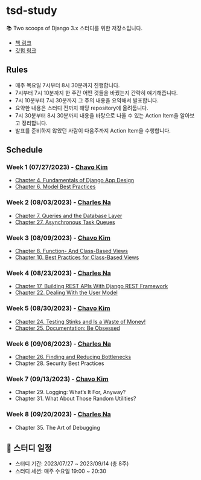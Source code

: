 # tsd-study

📚 Two scoops of Django 3.x 스터디를 위한 저장소입니다.

- [책 링크](https://www.feldroy.com/books/two-scoops-of-django-3-x)
- [깃헙 링크](https://github.com/feldroy/two-scoops-of-django-3.x)

## Rules

- 매주 목요일 7시부터 8시 30분까지 진행합니다.
- 7시부터 7시 10분까지 한 주간 어떤 것들을 바꿨는지 간략히 얘기해줍니다.
- 7시 10분부터 7시 30분까지 그 주의 내용을 요약해서 발표합니다.
- 요약한 내용은 스터디 전까지 해당 repository에 올려둡니다.
- 7시 30분부터 8시 30분까지 내용을 바탕으로 나올 수 있는 Action Item을 알아보고 정리합니다.
- 발표를 준비하지 않았던 사람이 다음주까지 Action Item을 수행합니다.

## Schedule

### Week 1 (07/27/2023) - [Chavo Kim](https://github.com/chavokim)
- [Chapter 4. Fundamentals of Django App Design](04.md)
- [Chapter 6. Model Best Practices](06.md)

### Week 2 (08/03/2023) - [Charles Na](https://github.com/nayong2021)
- [Chapter 7. Queries and the Database Layer](07.md)
- [Chapter 27. Asynchronous Task Queues](27.md)

### Week 3 (08/09/2023) - [Chavo Kim](https://github.com/chavokim)
- [Chapter 8. Function- And Class-Based Views](08.md)
- [Chapter 10. Best Practices for Class-Based Views](10.md)

### Week 4 (08/23/2023) - [Charles Na](https://github.com/nayong2021)
- [Chapter 17. Building REST APIs With Django REST Framework](17.md)
- [Chapter 22. Dealing With the User Model](22.md)

### Week 5 (08/30/2023) - [Chavo Kim](https://github.com/chavokim)
- [Chapter 24. Testing Stinks and Is a Waste of Money!](24.md)
- [Chapter 25. Documentation: Be Obsessed](25.md)

### Week 6 (09/06/2023) - [Charles Na](https://github.com/nayong2021)
- [Chapter 26. Finding and Reducing Bottlenecks](26.md)
- Chapter 28. Security Best Practices

### Week 7 (09/13/2023) - [Chavo Kim](https://github.com/chavokim)
- Chapter 29. Logging: What’s It For, Anyway?
- Chapter 31. What About Those Random Utilities?

### Week 8 (09/20/2023) - [Charles Na](https://github.com/nayong2021)
- Chapter 35. The Art of Debugging

## 📆 스터디 일정

- 스터디 기간: 2023/07/27 ~ 2023/09/14 (총 8주)
- 스터디 세션: 매주 수요일 19:00 ~ 20:30
